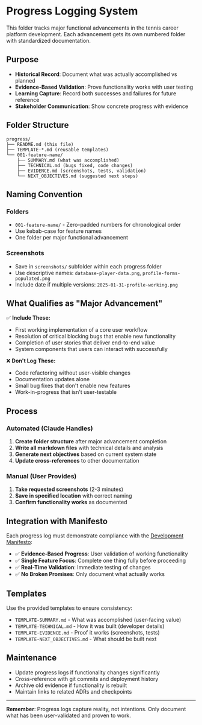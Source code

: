 # Progress Logging System

This folder tracks major functional advancements in the tennis career platform development. Each advancement gets its own numbered folder with standardized documentation.

## Purpose

- **Historical Record**: Document what was actually accomplished vs planned
- **Evidence-Based Validation**: Prove functionality works with user testing
- **Learning Capture**: Record both successes and failures for future reference
- **Stakeholder Communication**: Show concrete progress with evidence

## Folder Structure

```
progress/
├── README.md (this file)
├── TEMPLATE-*.md (reusable templates)
└── 001-feature-name/
    ├── SUMMARY.md (what was accomplished)
    ├── TECHNICAL.md (bugs fixed, code changes)
    ├── EVIDENCE.md (screenshots, tests, validation)
    └── NEXT_OBJECTIVES.md (suggested next steps)
```

## Naming Convention

### Folders
- `001-feature-name/` - Zero-padded numbers for chronological order
- Use kebab-case for feature names
- One folder per major functional advancement

### Screenshots
- Save in `screenshots/` subfolder within each progress folder
- Use descriptive names: `database-player-data.png`, `profile-forms-populated.png`
- Include date if multiple versions: `2025-01-31-profile-working.png`

## What Qualifies as "Major Advancement"

✅ **Include These:**
- First working implementation of a core user workflow
- Resolution of critical blocking bugs that enable new functionality
- Completion of user stories that deliver end-to-end value
- System components that users can interact with successfully

❌ **Don't Log These:**
- Code refactoring without user-visible changes
- Documentation updates alone
- Small bug fixes that don't enable new features
- Work-in-progress that isn't user-testable

## Process

### Automated (Claude Handles)
1. **Create folder structure** after major advancement completion
2. **Write all markdown files** with technical details and analysis
3. **Generate next objectives** based on current system state
4. **Update cross-references** to other documentation

### Manual (User Provides)
1. **Take requested screenshots** (2-3 minutes)
2. **Save in specified location** with correct naming
3. **Confirm functionality works** as documented

## Integration with Manifesto

Each progress log must demonstrate compliance with the [Development Manifesto](../DEVELOPMENT_MANIFESTO.md):

- ✅ **Evidence-Based Progress**: User validation of working functionality
- ✅ **Single Feature Focus**: Complete one thing fully before proceeding
- ✅ **Real-Time Validation**: Immediate testing of changes
- ✅ **No Broken Promises**: Only document what actually works

## Templates

Use the provided templates to ensure consistency:
- `TEMPLATE-SUMMARY.md` - What was accomplished (user-facing value)
- `TEMPLATE-TECHNICAL.md` - How it was built (developer details)
- `TEMPLATE-EVIDENCE.md` - Proof it works (screenshots, tests)
- `TEMPLATE-NEXT_OBJECTIVES.md` - What should be built next

## Maintenance

- Update progress logs if functionality changes significantly
- Cross-reference with git commits and deployment history
- Archive old evidence if functionality is rebuilt
- Maintain links to related ADRs and checkpoints

---

**Remember**: Progress logs capture reality, not intentions. Only document what has been user-validated and proven to work.